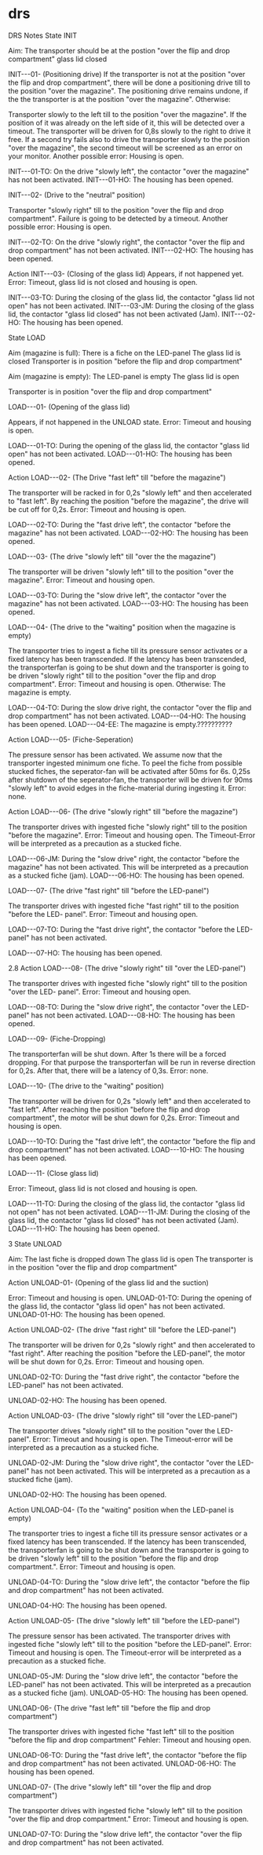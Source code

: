 # drs
DRS Notes
State INIT

Aim:  The transporter should be at the postion "over the flip and drop compartment"
glass lid closed

INIT---01- (Positioning drive)
If the transporter is not at the position "over the flip and drop compartment", there will be done a positioning drive till to the position "over the magazine". The positioning drive remains undone, if the the transporter is at the position "over the magazine". Otherwise:

Transporter slowly to the left till to the position "over the magazine". If the position of it was already on the left side of it, this will be detected over a timeout. The transporter will be driven for 0,8s slowly to the right to drive it free. If a second try fails also to drive the transporter slowly to the position "over the magazine", the second timeout will be screened as an error on your monitor. Another possible error: Housing is open.

INIT---01-TO: On the drive "slowly left", the contactor "over the magazine" has not been activated.
INIT---01-HO: The housing has been opened.

INIT---02- (Drive to the "neutral" position)

Transporter "slowly right" till to the position "over the flip and drop compartment". Failure is going to be detected by a timeout. Another possible error: Housing is open.

INIT---02-TO: On the drive "slowly right", the contactor "over the flip and drop compartment" has not been activated.
INIT---02-HO: The housing has been opened.

Action INIT---03- (Closing of the glass lid)
Appears, if not happened yet. Error: Timeout, glass lid is not closed and housing is open.

INIT---03-TO: During the closing of the glass lid, the contactor "glass lid not open" has not been activated.
INIT---03-JM: During the closing of the glass lid, the contactor "glass lid closed" has not been activated (Jam).
INIT---02-HO: The housing has been opened.

State LOAD

Aim (magazine is full):
There is a fiche on the LED-panel
The glass lid is closed
Transporter is in position "before the flip and drop compartment"

Aim (magazine is empty):
The LED-panel is empty
The glass lid is open

Transporter is in position "over the flip and drop compartment"

LOAD---01- (Opening of the glass lid)

Appears, if not happened in the UNLOAD state. Error: Timeout and housing is open.

LOAD---01-TO: During the opening of the glass lid, the contactor "glass lid open" has not been activated.
LOAD---01-HO: The housing has been opened.

Action LOAD---02- (The Drive "fast left" till "before the magazine")

The transporter will be racked in for 0,2s "slowly left" and then accelerated to "fast left". By reaching the position "before the magazine", the drive will be cut off for 0,2s. Error: Timeout and housing is open.

LOAD---02-TO: During the "fast drive left", the contactor "before the magazine" has not been activated.
LOAD---02-HO: The housing has been opened.

LOAD---03- (The drive "slowly left" till "over the the magazine")

The transporter will be driven "slowly left" till to the position "over the magazine". Error: Timeout and housing open.

LOAD---03-TO: During the "slow drive left", the contactor "over the magazine" has not been activated.
LOAD---03-HO: The housing has been opened.

LOAD---04- (The drive to the "waiting" position when the magazine is empty)

The transporter tries to ingest a fiche till its pressure sensor activates or a fixed latency has been transcended. If the latency has been transcended, the transporterfan is going to be shut down and the transporter is going to be driven "slowly right" till to the position "over the flip and drop compartment". Error: Timeout and housing is open. Otherwise: The magazine is empty.

LOAD---04-TO: During the slow drive right, the contactor "over the flip and drop compartment" has not been activated.
LOAD---04-HO: The housing has been opened.
LOAD---04-EE: The magazine is empty.??????????

Action LOAD---05- (Fiche-Seperation)

The pressure sensor has been activated. We assume now that the transporter ingested minimum one fiche. To peel the fiche from possible stucked fiches, the seperator-fan will be activated after 50ms for 6s. 0,25s after shutdown of the seperator-fan, the transporter will be driven for 90ms "slowly left" to avoid edges in the fiche-material during ingesting it. Error: none.

Action LOAD---06- (The drive "slowly right" till "before the magazine")

The transporter drives with ingested fiche "slowly right" till to the position "before the magazine". Error: Timeout and housing open. The Timeout-Error will be interpreted as 
a precaution as a stucked fiche.

LOAD---06-JM: During the "slow drive" right, the contactor "before the magazine" has not been activated. This will be interpreted as a precaution as a stucked fiche (jam).
LOAD---06-HO: The housing has been opened.

LOAD---07- (The drive "fast right" till "before the LED-panel")

The transporter drives with ingested fiche "fast right" till to the position "before the LED- panel". Error: Timeout and housing open.

LOAD---07-TO: During the "fast drive right", the contactor "before the LED-panel" has not been activated.

LOAD---07-HO: The housing has been opened.

2.8 Action LOAD---08- (The drive "slowly right" till "over the LED-panel")

The transporter drives with ingested fiche "slowly right" till to the position "over the LED- panel". Error: Timeout and housing open.

LOAD---08-TO: During the "slow drive right", the contactor "over the LED-panel" has not been activated.
LOAD---08-HO: The housing has been opened.

LOAD---09- (Fiche-Dropping)

The transporterfan will be shut down. After 1s there will be a forced dropping. For that purpose the transporterfan will be run in reverse direction for 0,2s. After that, there will be a latency of 0,3s. Error: none.

LOAD---10- (The drive to the "waiting" position)

The transporter will be driven for 0,2s "slowly left" and then accelerated to "fast left". After reaching the position "before the flip and drop compartment", the motor will be shut down for 0,2s. Error: Timeout and housing is open.

LOAD---10-TO: During the "fast drive left", the contactor "before the flip and drop compartment" has not been activated.
LOAD---10-HO: The housing has been opened.


 LOAD---11- (Close glass lid)

Error: Timeout, glass lid is not closed and housing is open.

LOAD---11-TO: During the closing of the glass lid, the contactor "glass lid not open" has not been activated.
LOAD---11-JM: During the closing of the glass lid, the contactor "glass lid closed" has not been activated (Jam).
LOAD---11-HO: The housing has been opened.

3 State UNLOAD

Aim:
The last fiche is dropped down
The glass lid is open
The transporter is in the position "over the flip and drop compartment"

Action UNLOAD-01- (Opening of the glass lid and the suction)

Error: Timeout and housing is open.
UNLOAD-01-TO: During the opening of the glass lid, the contactor "glass lid open" has not been activated.
UNLOAD-01-HO: The housing has been opened.

Action UNLOAD-02- (The drive "fast right" till "before the LED-panel")

The transporter will be driven for 0,2s "slowly right" and then accelerated to "fast right". After reaching the position "before the LED-panel", the motor will be shut down for 0,2s. Error: Timeout and housing open.

UNLOAD-02-TO: During the "fast drive right", the contactor "before the LED-panel" has not been activated.

UNLOAD-02-HO: The housing has been opened.

Action UNLOAD-03- (The drive "slowly right" till "over the LED-panel")

The transporter drives "slowly right" till to the position "over the LED-panel". Error: Timeout and housing is open. The Timeout-error will be interpreted as a precaution as a stucked fiche.

UNLOAD-02-JM: During the "slow drive right", the contactor "over the LED-panel" has not been activated. This will be interpreted as a precaution as a stucked fiche (jam).

UNLOAD-02-HO: The housing has been opened.

Action UNLOAD-04- (To the "waiting" position when the LED-panel is empty)

The transporter tries to ingest a fiche till its pressure sensor activates or a fixed latency has been transcended. If the latency has been transcended, the transporterfan is going to be shut down and the transporter is going to be driven "slowly left" till to the position "before the flip and drop compartment.". Error: Timeout and housing is open.

UNLOAD-04-TO: During the "slow drive left", the contactor "before the flip and drop compartment" has not been activated.

UNLOAD-04-HO: The housing has been opened.

Action UNLOAD-05- (The drive "slowly left" till "before the LED-panel")

The pressure sensor has been activated. The transporter drives with ingested fiche "slowly left" till to the position "before the LED-panel". Error: Timeout and housing is open. The Timeout-error will be interpreted as a precaution as a stucked fiche.

UNLOAD-05-JM: During the "slow drive left", the contactor "before the LED-panel" has not been activated. This will be interpreted as a precaution as a stucked fiche (jam).
UNLOAD-05-HO: The housing has been opened.

UNLOAD-06- (The drive "fast left" till "before the flip and drop compartment")

The transporter drives with ingested fiche "fast left" till to the position "before the flip and drop compartment" Fehler: Timeout and housing open.

UNLOAD-06-TO: During the "fast drive left", the contactor "before the flip and drop compartment" has not been activated.
UNLOAD-06-HO: The housing has been opened.

UNLOAD-07- (The drive "slowly left" till "over the flip and drop compartment")

The transporter drives with ingested fiche "slowly left" till to the position "over the flip and drop compartment." Error: Timeout and housing is open.

UNLOAD-07-TO: During the "slow drive left", the contactor "over the flip and drop compartment" has not been activated.
